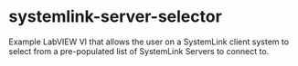 # systemlink-server-selector
 Example LabVIEW VI that allows the user on a SystemLink client system to select from a pre-populated list of SystemLink Servers to connect to.
